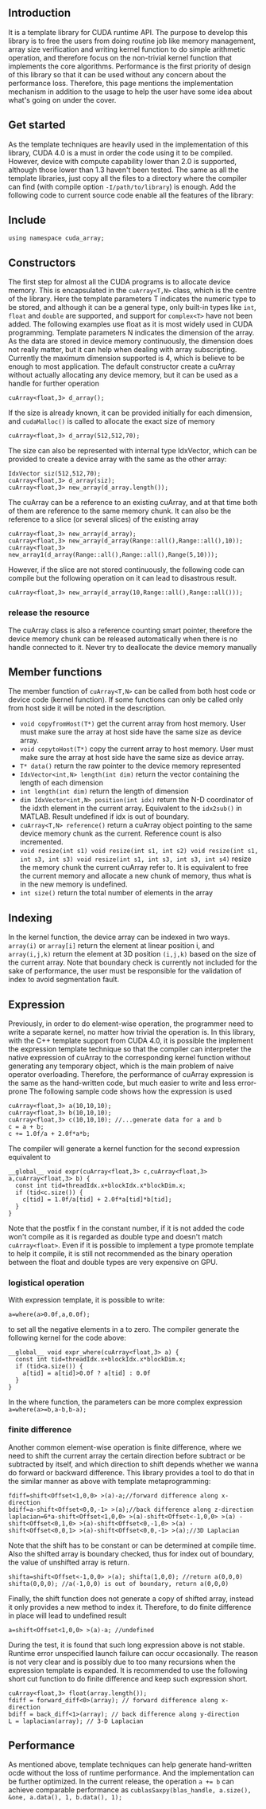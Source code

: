## Introduction

It is a template library for CUDA runtime API. The purpose to develop this library is to free the users from doing routine job like memory management, array size verification and writing kernel function to do simple arithmetic operation, and therefore focus on the non-trivial kernel function that implements the core algorithms. Performance is the first priority of design of this library so that it can be used without any concern about the performance loss. Therefore, this page mentions the implementation mechanism in addition to the usage to help the user have some idea about what's going on under the cover.

## Get started

As the template techniques are heavily used in the implementation of this library, CUDA 4.0 is a must in order the code using it to be compiled. However, device with compute capability lower than 2.0 is supported, although those lower than 1.3 haven't been tested. The same as all the template libraries, just copy all the files to a directory where the compiler can find (with compile option `-I/path/to/library`) is enough. Add the following code to current source code enable all the features of the library:

## Include
```using namespace cuda_array; ```

## Constructors

The first step for almost all the CUDA programs is to allocate device memory. This is encapsulated in the `cuArray<T,N>` class, which is the centre of the library. Here the template parameters T indicates the numeric type to be stored, and although it can be a general type, only built-in types like `int`, `float` and `double` are supported, and support for `complex<T>` have not been added. The following examples use float as it is most widely used in CUDA programming. Template parameters N indicates the dimension of the array. As the data are stored in device memory continuously, the dimension does not really matter, but it can help when dealing with array subscripting. Currently the maximum dimension supported is 4, which is believe to be enough to most application. The default constructor create a cuArray without actually allocating any device memory, but it can be used as a handle for further operation
```
cuArray<float,3> d_array();
```
If the size is already known, it can be provided initially for each dimension, and `cudaMalloc()` is called to allocate the exact size of memory
```
cuArray<float,3> d_array(512,512,70);
```
The size can also be represented with internal type IdxVector, which can be provided to create a device array with the same as the other array:
```
IdxVector siz(512,512,70); 
cuArray<float,3> d_array(siz); 
cuArray<float,3> new_array(d_array.length());
```
The cuArray can be a reference to an existing cuArray, and at that time both of them are reference to the same memory chunk. It can also be the reference to a slice (or several slices) of the existing array
```
cuArray<float,3> new_array(d_array);
cuArray<float,3> new_array(d_array(Range::all(),Range::all(),10));
cuArray<float,3> new_array1(d_array(Range::all(),Range::all(),Range(5,10)));
```
However, if the slice are not stored continuously, the following code can compile but the following operation on it can lead to disastrous result. 
```
cuArray<float,3> new_array(d_array(10,Range::all(),Range::all()));
```
  
### release the resource

The cuArray class is also a reference counting smart pointer, therefore the device memory chunk can be released automatically when there is no handle connected to it. Never try to deallocate the device memory manually

## Member functions

The member function of `cuArray<T,N>` can be called from both host code or device code (kernel function). If some functions can only be called only from host side it will be noted in the description. 
- `void copyfromHost(T*)` get the current array from host memory. User must make sure the array at host side have the same size as device array. 
- `void copytoHost(T*)` copy the current array to host memory. User must make sure the array at host side have the same size as device array. 
- `T* data()` return the raw pointer to the device memory represented 
- `IdxVector<int,N> length(int dim)` return the vector containing the length of each dimension 
- `int length(int dim)` return the length of dimension 
- `dim IdxVector<int,N> position(int idx)` return the N-D coordinator of the idxth element in the current array. Equivalent to the `idx2sub()` in MATLAB. Result undefined if idx is out of boundary. 
- `cuArray<T,N> reference()` return a cuArray object pointing to the same device memory chunk as the current. Reference count is also incremented. 
- `void resize(int s1) void resize(int s1, int s2) void resize(int s1, int s3, int s3) void resize(int s1, int s3, int s3, int s4)` resize the memory chunk the current cuArray refer to. It is equivalent to free the current memory and allocate a new chunk of memory, thus what is in the new memory is undefined. 
- `int size()` return the total number of elements in the array

## Indexing

In the kernel function, the device array can be indexed in two ways. `array(i)` or `array[i]` return the element at linear position i, and `array(i,j,k)` return the element at 3D position `(i,j,k)` based on the size of the current array. Note that boundary check is currently not included for the sake of performance, the user must be responsible for the validation of index to avoid segmentation fault.

## Expression

Previously, in order to do element-wise operation, the programmer need to write a separate kernel, no matter how trivial the operation is. In this library, with the C++ template support from CUDA 4.0, it is possible the implement the expression template technique so that the compiler can interpreter the native expression of cuArray to the corresponding kernel function without generating any temporary object, which is the main problem of naive operator overloading. Therefore, the performance of cuArray expression is the same as the hand-written code, but much easier to write and less error-prone The following sample code shows how the expression is used 
```
cuArray<float,3> a(10,10,10);
cuArray<float,3> b(10,10,10); 
cuArray<float,3> c(10,10,10); //...generate data for a and b 
c = a + b; 
c += 1.0f/a + 2.0f*a*b;
```
The compiler will generate a kernel function for the second expression equivalent to 
```
__global__ void expr(cuArray<float,3> c,cuArray<float,3> a,cuArray<float,3> b) { 
  const int tid=threadIdx.x+blockIdx.x*blockDim.x; 
  if (tid<c.size()) { 
    c[tid] = 1.0f/a[tid] + 2.0f*a[tid]*b[tid]; 
  } 
}
```
Note that the postfix f in the constant number, if it is not added the code won't compile as it is regarded as double type and doesn't match `cuArray<float>`. Even if it is possible to implement a type promote template to help it compile, it is still not recommended as the binary operation between the float and double types are very expensive on GPU.
  
### logistical operation

With expression template, it is possible to write: 
```
a=where(a>0.0f,a,0.0f); 
```
to set all the negative elements in a to zero. The compiler generate the following kernel for the code above: 
```
__global__ void expr_where(cuArray<float,3> a) { 
  const int tid=threadIdx.x+blockIdx.x*blockDim.x; 
  if (tid<a.size()) { 
    a[tid] = a[tid]>0.0f ? a[tid] : 0.0f 
  } 
}
```
In the where function, the parameters can be more complex expression `a=where(a>=b,a-b,b-a);`

### finite difference

Another common element-wise operation is finite difference, where we need to shift the current array the certain direction before subtract or be subtracted by itself, and which direction to shift depends whether we wanna do forward or backward difference. This library provides a tool to do that in the similar manner as above with template metaprogramming:
```
fdiff=shift<Offset<1,0,0> >(a)-a;//forward difference along x-direction 
bdiff=a-shift<Offset<0,0,-1> >(a);//back difference along z-direction 
laplacian=6*a-shift<Offset<1,0,0> >(a)-shift<Offset<-1,0,0> >(a) -shift<Offset<0,1,0> >(a)-shift<Offset<0,-1,0> >(a) -shift<Offset<0,0,1> >(a)-shift<Offset<0,0,-1> >(a);//3D Laplacian
```
Note that the shift has to be constant or can be determined at compile time. Also the shifted array is boundary checked, thus for index out of boundary, the value of unshifted array is return.
```
shifta=shift<Offset<-1,0,0> >(a); shifta(1,0,0); //return a(0,0,0)
shifta(0,0,0); //a(-1,0,0) is out of boundary, return a(0,0,0)
```
Finally, the shift function does not generate a copy of shifted array, instead it only provides a new method to index it. Therefore, to do finite difference in place will lead to undefined result 
```
a=shift<Offset<1,0,0> >(a)-a; //undefined 
```
During the test, it is found that such long expression above is not stable. Runtime error unspecified launch failure can occur occasionally. The reason is not very clear and is possibly due to too many recursions when the expression template is expanded. It is recommended to use the following short cut function to do finite difference and keep such expression short.
```
cuArray<float,3> float(array.length()); 
fdiff = forward_diff<0>(array); // forward difference along x-direction 
bdiff = back_diff<1>(array); // back difference along y-direction 
L = laplacian(array); // 3-D Laplacian
```
## Performance

As mentioned above, template techniques can help generate hand-written ocde without the loss of runtime performance. And the implementation can be further optimized. In the current release, the operation `a += b` can achieve comparable performance as `cublasSaxpy(blas_handle, a.size(), &one, a.data(), 1, b.data(), 1);`
